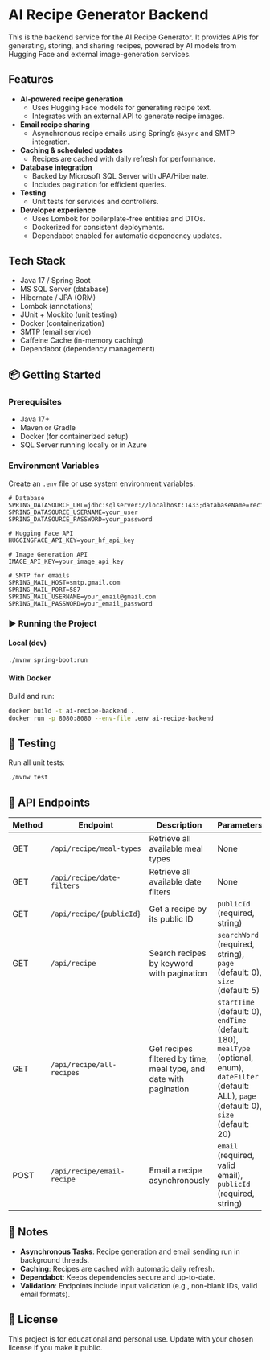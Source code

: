 # AI Recipe Generator Backend

This is the backend service for the AI Recipe Generator. It provides APIs for generating, storing, and sharing recipes, powered by AI models from Hugging Face and external image-generation services.

## Features

- **AI-powered recipe generation**
  - Uses Hugging Face models for generating recipe text.
  - Integrates with an external API to generate recipe images.
- **Email recipe sharing**
  - Asynchronous recipe emails using Spring’s `@Async` and SMTP integration.
- **Caching & scheduled updates**
  - Recipes are cached with daily refresh for performance.
- **Database integration**
  - Backed by Microsoft SQL Server with JPA/Hibernate.
  - Includes pagination for efficient queries.
- **Testing**
  - Unit tests for services and controllers.
- **Developer experience**
  - Uses Lombok for boilerplate-free entities and DTOs.
  - Dockerized for consistent deployments.
  - Dependabot enabled for automatic dependency updates.

## Tech Stack

- Java 17 / Spring Boot
- MS SQL Server (database)
- Hibernate / JPA (ORM)
- Lombok (annotations)
- JUnit + Mockito (unit testing)
- Docker (containerization)
- SMTP (email service)
- Caffeine Cache (in-memory caching)
- Dependabot (dependency management)

## 📦 Getting Started

### Prerequisites

- Java 17+
- Maven or Gradle
- Docker (for containerized setup)
- SQL Server running locally or in Azure

### Environment Variables

Create an `.env` file or use system environment variables:

```plaintext
# Database
SPRING_DATASOURCE_URL=jdbc:sqlserver://localhost:1433;databaseName=recipe_db
SPRING_DATASOURCE_USERNAME=your_user
SPRING_DATASOURCE_PASSWORD=your_password

# Hugging Face API
HUGGINGFACE_API_KEY=your_hf_api_key

# Image Generation API
IMAGE_API_KEY=your_image_api_key

# SMTP for emails
SPRING_MAIL_HOST=smtp.gmail.com
SPRING_MAIL_PORT=587
SPRING_MAIL_USERNAME=your_email@gmail.com
SPRING_MAIL_PASSWORD=your_email_password
```

### ▶️ Running the Project

#### Local (dev)
```bash
./mvnw spring-boot:run
```

#### With Docker
Build and run:
```bash
docker build -t ai-recipe-backend .
docker run -p 8080:8080 --env-file .env ai-recipe-backend
```

## 🧪 Testing

Run all unit tests:
```bash
./mvnw test
```

## 🔑 API Endpoints

| Method | Endpoint                              | Description                                      | Parameters                                                                 |
|--------|---------------------------------------|--------------------------------------------------|---------------------------------------------------------------------------|
| GET    | `/api/recipe/meal-types`             | Retrieve all available meal types                | None                                                                     |
| GET    | `/api/recipe/date-filters`           | Retrieve all available date filters              | None                                                                     |
| GET    | `/api/recipe/{publicId}`            | Get a recipe by its public ID                   | `publicId` (required, string)                                             |
| GET    | `/api/recipe`                       | Search recipes by keyword with pagination       | `searchWord` (required, string), `page` (default: 0), `size` (default: 5) |
| GET    | `/api/recipe/all-recipes`           | Get recipes filtered by time, meal type, and date with pagination | `startTime` (default: 0), `endTime` (default: 180), `mealType` (optional, enum), `dateFilter` (default: ALL), `page` (default: 0), `size` (default: 20) |
| POST   | `/api/recipe/email-recipe`          | Email a recipe asynchronously                   | `email` (required, valid email), `publicId` (required, string)            |

## 📌 Notes

- **Asynchronous Tasks**: Recipe generation and email sending run in background threads.
- **Caching**: Recipes are cached with automatic daily refresh.
- **Dependabot**: Keeps dependencies secure and up-to-date.
- **Validation**: Endpoints include input validation (e.g., non-blank IDs, valid email formats).

## 📜 License

This project is for educational and personal use. Update with your chosen license if you make it public.
